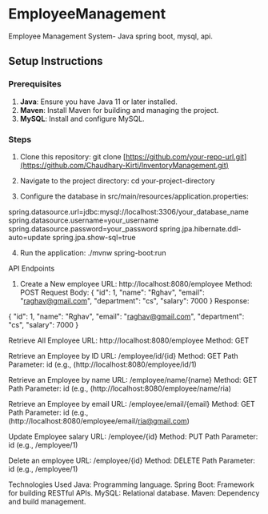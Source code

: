 # EmployeeManagement
Employee Management System- Java spring boot, mysql, api.


## Setup Instructions

### Prerequisites
1. **Java**: Ensure you have Java 11 or later installed.
2. **Maven**: Install Maven for building and managing the project.
3. **MySQL**: Install and configure MySQL.

### Steps
1. Clone this repository:
   git clone [https://github.com/your-repo-url.git](https://github.com/Chaudhary-Kirti/InventoryManagement.git)

2. Navigate to the project directory:
   cd your-project-directory
   
3. Configure the database in src/main/resources/application.properties:

spring.datasource.url=jdbc:mysql://localhost:3306/your_database_name
spring.datasource.username=your_username
spring.datasource.password=your_password
spring.jpa.hibernate.ddl-auto=update
spring.jpa.show-sql=true

4. Run the application:
   ./mvnw spring-boot:run


API Endpoints
1. Create a New employee
URL: http://localhost:8080/employee
Method: POST
Request Body:
 {
        "id": 1,
        "name": "Rghav",
        "email": "raghav@gmail.com",
        "department": "cs",
        "salary": 7000
    }
Response:

  {
        "id": 1,
        "name": "Rghav",
        "email": "raghav@gmail.com",
        "department": "cs",
        "salary": 7000
    }


Retrieve All Employee
URL: http://localhost:8080/employee
Method: GET

Retrieve an Employee by ID
URL: /employee/id/{id}
Method: GET
Path Parameter: id (e.g., (http://localhost:8080/employee/id/1)

Retrieve an Employee by name
URL: /employee/name/{name}
Method: GET
Path Parameter: id (e.g., (http://localhost:8080/employee/name/ria)

Retrieve an Employee by email
URL: /employee/email/{email}
Method: GET
Path Parameter: id (e.g., (http://localhost:8080/employee/email/ria@gmail.com)


Update Employee salary
URL: /employee/{id}
Method: PUT
Path Parameter: id (e.g., /employee/1)

Delete an employee
URL: /employee/{id}
Method: DELETE
Path Parameter: id (e.g., /employee/1)


Technologies Used
Java: Programming language.
Spring Boot: Framework for building RESTful APIs.
MySQL: Relational database.
Maven: Dependency and build management.
